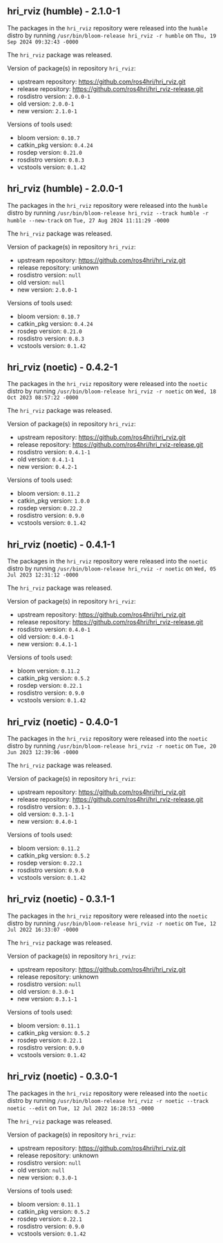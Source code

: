 ## hri_rviz (humble) - 2.1.0-1

The packages in the `hri_rviz` repository were released into the `humble` distro by running `/usr/bin/bloom-release hri_rviz -r humble` on `Thu, 19 Sep 2024 09:32:43 -0000`

The `hri_rviz` package was released.

Version of package(s) in repository `hri_rviz`:

- upstream repository: https://github.com/ros4hri/hri_rviz.git
- release repository: https://github.com/ros4hri/hri_rviz-release.git
- rosdistro version: `2.0.0-1`
- old version: `2.0.0-1`
- new version: `2.1.0-1`

Versions of tools used:

- bloom version: `0.10.7`
- catkin_pkg version: `0.4.24`
- rosdep version: `0.21.0`
- rosdistro version: `0.8.3`
- vcstools version: `0.1.42`


## hri_rviz (humble) - 2.0.0-1

The packages in the `hri_rviz` repository were released into the `humble` distro by running `/usr/bin/bloom-release hri_rviz --track humble -r humble --new-track` on `Tue, 27 Aug 2024 11:11:29 -0000`

The `hri_rviz` package was released.

Version of package(s) in repository `hri_rviz`:

- upstream repository: https://github.com/ros4hri/hri_rviz.git
- release repository: unknown
- rosdistro version: `null`
- old version: `null`
- new version: `2.0.0-1`

Versions of tools used:

- bloom version: `0.10.7`
- catkin_pkg version: `0.4.24`
- rosdep version: `0.21.0`
- rosdistro version: `0.8.3`
- vcstools version: `0.1.42`


## hri_rviz (noetic) - 0.4.2-1

The packages in the `hri_rviz` repository were released into the `noetic` distro by running `/usr/bin/bloom-release hri_rviz -r noetic` on `Wed, 18 Oct 2023 08:57:22 -0000`

The `hri_rviz` package was released.

Version of package(s) in repository `hri_rviz`:

- upstream repository: https://github.com/ros4hri/hri_rviz.git
- release repository: https://github.com/ros4hri/hri_rviz-release.git
- rosdistro version: `0.4.1-1`
- old version: `0.4.1-1`
- new version: `0.4.2-1`

Versions of tools used:

- bloom version: `0.11.2`
- catkin_pkg version: `1.0.0`
- rosdep version: `0.22.2`
- rosdistro version: `0.9.0`
- vcstools version: `0.1.42`


## hri_rviz (noetic) - 0.4.1-1

The packages in the `hri_rviz` repository were released into the `noetic` distro by running `/usr/bin/bloom-release hri_rviz -r noetic` on `Wed, 05 Jul 2023 12:31:12 -0000`

The `hri_rviz` package was released.

Version of package(s) in repository `hri_rviz`:

- upstream repository: https://github.com/ros4hri/hri_rviz.git
- release repository: https://github.com/ros4hri/hri_rviz-release.git
- rosdistro version: `0.4.0-1`
- old version: `0.4.0-1`
- new version: `0.4.1-1`

Versions of tools used:

- bloom version: `0.11.2`
- catkin_pkg version: `0.5.2`
- rosdep version: `0.22.1`
- rosdistro version: `0.9.0`
- vcstools version: `0.1.42`


## hri_rviz (noetic) - 0.4.0-1

The packages in the `hri_rviz` repository were released into the `noetic` distro by running `/usr/bin/bloom-release hri_rviz -r noetic` on `Tue, 20 Jun 2023 12:39:06 -0000`

The `hri_rviz` package was released.

Version of package(s) in repository `hri_rviz`:

- upstream repository: https://github.com/ros4hri/hri_rviz.git
- release repository: https://github.com/ros4hri/hri_rviz-release.git
- rosdistro version: `0.3.1-1`
- old version: `0.3.1-1`
- new version: `0.4.0-1`

Versions of tools used:

- bloom version: `0.11.2`
- catkin_pkg version: `0.5.2`
- rosdep version: `0.22.1`
- rosdistro version: `0.9.0`
- vcstools version: `0.1.42`


## hri_rviz (noetic) - 0.3.1-1

The packages in the `hri_rviz` repository were released into the `noetic` distro by running `/usr/bin/bloom-release hri_rviz -r noetic` on `Tue, 12 Jul 2022 16:33:07 -0000`

The `hri_rviz` package was released.

Version of package(s) in repository `hri_rviz`:

- upstream repository: https://github.com/ros4hri/hri_rviz.git
- release repository: unknown
- rosdistro version: `null`
- old version: `0.3.0-1`
- new version: `0.3.1-1`

Versions of tools used:

- bloom version: `0.11.1`
- catkin_pkg version: `0.5.2`
- rosdep version: `0.22.1`
- rosdistro version: `0.9.0`
- vcstools version: `0.1.42`


## hri_rviz (noetic) - 0.3.0-1

The packages in the `hri_rviz` repository were released into the `noetic` distro by running `/usr/bin/bloom-release hri_rviz -r noetic --track noetic --edit` on `Tue, 12 Jul 2022 16:28:53 -0000`

The `hri_rviz` package was released.

Version of package(s) in repository `hri_rviz`:

- upstream repository: https://github.com/ros4hri/hri_rviz.git
- release repository: unknown
- rosdistro version: `null`
- old version: `null`
- new version: `0.3.0-1`

Versions of tools used:

- bloom version: `0.11.1`
- catkin_pkg version: `0.5.2`
- rosdep version: `0.22.1`
- rosdistro version: `0.9.0`
- vcstools version: `0.1.42`



